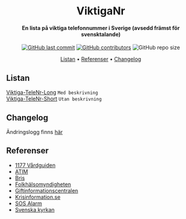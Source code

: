 <h1 align="center">ViktigaNr</h1>

<h4 align="center">
En lista på viktiga telefonnummer i Sverige (avsedd främst för svensktalande)
</h4>

<p align="center">
<a href="https://github.com/Tcip/ViktigaNr/commits/master"><img alt="GitHub last commit" src="https://img.shields.io/github/last-commit/tcip/ViktigaNr"></a> <a href="https://github.com/Tcip/ViktigaNr/graphs/contributors"><img alt="GitHub contributors" src="https://img.shields.io/github/contributors/tcip/ViktigaNr"></a> <img alt="GitHub repo size" src="https://img.shields.io/github/repo-size/tcip/ViktigaNr">
</p>

<p align="center">
<a href="#listan">Listan</a> •
<a href="#referenser">Referenser</a> •
<a href="#changelog">Changelog</a>
</p>

## Listan

<a href="https://github.com/Tcip/ViktigaNr/blob/master/Viktiga-TeleNr-Long">Viktiga-TeleNr-Long</a> `Med beskrivning`
<br>
<a href="https://github.com/Tcip/ViktigaNr/blob/master/Viktiga-TeleNr-Short">Viktiga-TeleNr-Short</a> `Utan beskrivning`


## Changelog

Ändringslogg finns <a href="https://github.com/Tcip/ViktigaNr/blob/master/CHANGELOG.md">här</a>


## Referenser

* <a href="https://www.1177.se/">1177 Vårdguiden</a>
* <a href="https://atim.se/">ATIM</a>
* <a href="https://www.bris.se/">Bris</a>
* <a href="https://www.folkhalsomyndigheten.se/">Folkhälsomyndigheten</a>
* <a href="https://giftinformation.se/">Giftinformationscentralen</a>
* <a href="https://www.krisinformation.se/">Krisinformation.se</a>
* <a href="https://www.sosalarm.se/">SOS Alarm</a>
* <a href="https://www.svenskakyrkan.se/">Svenska kyrkan</a>
